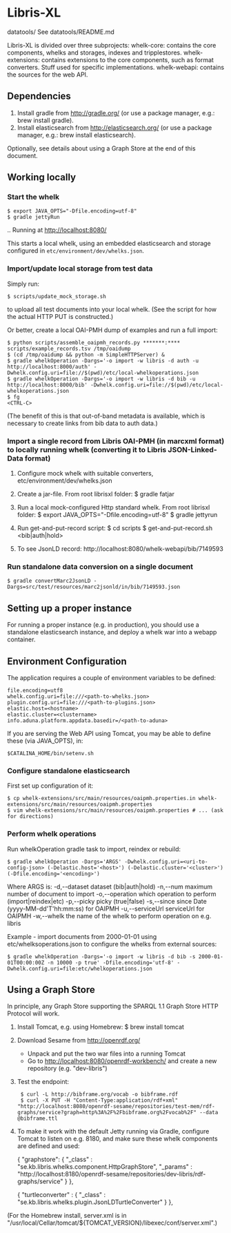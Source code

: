 # Libris-XL

datatools/
    See datatools/README.md

Libris-XL is divided over three subprojects:
    whelk-core:
        contains the core components, whelks and storages, indexes and tripplestores.
    whelk-extensions:
        contains extensions to the core components, such as format converters. Stuff used for specific implementations.
    whelk-webapi:
        contains the sources for the web API.

## Dependencies

1. Install gradle from <http://gradle.org/> (or use a package manager, e.g.: brew install gradle).
2. Install elasticsearch from <http://elasticsearch.org/> (or use a package manager, e.g.: brew install elasticsearch).

Optionally, see details about using a Graph Store at the end of this document.

## Working locally

### Start the whelk

    $ export JAVA_OPTS="-Dfile.encoding=utf-8"
    $ gradle jettyRun

.. Running at <http://localhost:8080/>

This starts a local whelk, using an embedded elasticsearch and storage configured in `etc/environment/dev/whelks.json`.

### Import/update local storage from test data

Simply run:

    $ scripts/update_mock_storage.sh

to upload all test documents into your local whelk. (See the script for how the actual HTTP PUT is constructed.)

Or better, create a local OAI-PMH dump of examples and run a full import:

    $ python scripts/assemble_oaipmh_records.py *******:**** scripts/example_records.tsv /tmp/oaidump
    $ (cd /tmp/oaidump && python -m SimpleHTTPServer) &
    $ gradle whelkOperation -Dargs='-o import -w libris -d auth -u http://localhost:8000/auth' -Dwhelk.config.uri=file://$(pwd)/etc/local-whelkoperations.json
    $ gradle whelkOperation -Dargs='-o import -w libris -d bib -u http://localhost:8000/bib' -Dwhelk.config.uri=file://$(pwd)/etc/local-whelkoperations.json
    $ fg
    <CTRL-C>

(The benefit of this is that out-of-band metadata is available, which is necessary to create links from bib data to auth data.)


### Import a single record from Libris OAI-PMH (in marcxml format) to locally running whelk (converting it to Libris JSON-Linked-Data format)

1. Configure mock whelk with suitable converters, etc/environment/dev/whelks.json

2. Create a jar-file. From root librisxl folder:
    $ gradle fatjar

3. Run a local mock-configured Http standard whelk. From root librisxl folder:
    $ export JAVA_OPTS="-Dfile.encoding=utf-8"
    $ gradle jettyrun

4. Run get-and-put-record script:
    $ cd scripts
    $ get-and-put-record.sh <bib|auth|hold> <id>

5. To see JsonLD record: http://localhost:8080/whelk-webapi/bib/7149593

### Run standalone data conversion on a single document

    $ gradle convertMarc2JsonLD -Dargs=src/test/resources/marc2jsonld/in/bib/7149593.json

## Setting up a proper instance

For running a proper instance (e.g. in production), you should use a standalone elasticsearch instance, and deploy a whelk war into a webapp container.

## Environment Configuration

The application requires a couple of environment variables to be defined:

    file.encoding=utf8
    whelk.config.uri=file:///<path-to-whelks.json>
    plugin.config.uri=file:///<path-to-plugins.json>
    elastic.host=<hostname>
    elastic.cluster=<clustername>
    info.aduna.platform.appdata.basedir=/<path-to-aduna>

If you are serving the Web API using Tomcat, you may be able to define these (via JAVA_OPTS), in:

    $CATALINA_HOME/bin/setenv.sh

### Configure standalone elasticsearch

First set up configuration of it:

    $ cp whelk-extensions/src/main/resources/oaipmh.properties.in whelk-extensions/src/main/resources/oaipmh.properties
    $ vim whelk-extensions/src/main/resources/oaipmh.properties # ... (ask for directions)

### Perform whelk operations

Run whelkOperation gradle task to import, reindex or rebuild:

    $ gradle whelkOperation -Dargs='ARGS' -Dwhelk.config.uri=<uri-to-config-json> (-Delastic.host='<host>') (-Delastic.cluster='<cluster>') (-Dfile.encoding='<encoding>')
   
   Where ARGS is:
     -d,--dataset <arg>      dataset (bib|auth|hold)
     -n,--num <arg>          maximum number of document to import
     -o,--operation <arg>    which operation to perform (import|reindex|etc)
     -p,--picky <arg>        picky (true|false)
     -s,--since <arg>        since Date (yyyy-MM-dd'T'hh:mm:ss) for OAIPMH
     -u,--serviceUrl <URL>   serviceUrl for OAIPMH
     -w,--whelk <arg>        the name of the whelk to perform operation on
                             e.g. libris

Example - import documents from 2000-01-01 using etc/whelksoperations.json to configure the whelks from external sources:

    $ gradle whelkOperation -Dargs='-o import -w libris -d bib -s 2000-01-01T00:00:00Z -n 10000 -p true' -Dfile.encoding='utf-8' -Dwhelk.config.uri=file:etc/whelkoperations.json

## Using a Graph Store

In principle, any Graph Store supporting the SPARQL 1.1 Graph Store HTTP Protocol will work.

1. Install Tomcat, e.g. using Homebrew:
    $ brew install tomcat

2. Download Sesame from <http://openrdf.org/>
    - Unpack and put the two war files into a running Tomcat
    - Go to <http://localhost:8080/openrdf-workbench/> and create a new repository (e.g. "dev-libris")

3. Test the endpoint:

        $ curl -L http://bibframe.org/vocab -o bibframe.rdf
        $ curl -X PUT -H "Content-Type:application/rdf+xml" "http://localhost:8080/openrdf-sesame/repositories/test-mem/rdf-graphs/service?graph=http%3A%2F%2Fbibframe.org%2Fvocab%2F" --data @bibframe.ttl

4. To make it work with the default Jetty running via Gradle, configure Tomcat to listen on e.g. 8180, and make sure these whelk components are defined and used:

    {
        "graphstore": {
            "_class" : "se.kb.libris.whelks.component.HttpGraphStore", 
            "_params" : "http://localhost:8180/openrdf-sesame/repositories/dev-libris/rdf-graphs/service"
        }
    },

    {
        "turtleconverter" : {
            "_class" : "se.kb.libris.whelks.plugin.JsonLDTurtleConverter"
        }
    },

(For the Homebrew install, server.xml is in "/usr/local/Cellar/tomcat/${TOMCAT_VERSION}/libexec/conf/server.xml".)


